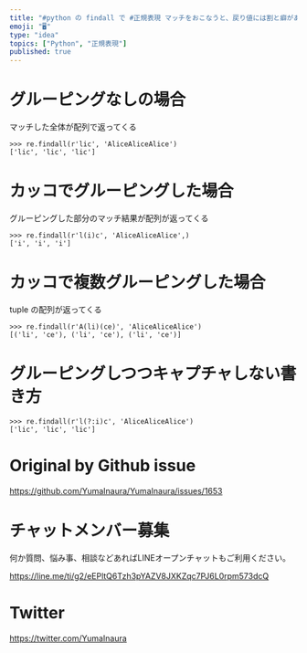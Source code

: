 ```yaml
---
title: "#python の findall で #正規表現 マッチをおこなうと、戻り値には割と癖があるので注意"
emoji: "🖥"
type: "idea"
topics: ["Python", "正規表現"]
published: true
---
```


# グルーピングなしの場合

マッチした全体が配列で返ってくる

```
>>> re.findall(r'lic', 'AliceAliceAlice')
['lic', 'lic', 'lic']
```

# カッコでグルーピングした場合

グルーピングした部分のマッチ結果が配列が返ってくる
```
>>> re.findall(r'l(i)c', 'AliceAliceAlice',)
['i', 'i', 'i']
```
# カッコで複数グルーピングした場合

tuple の配列が返ってくる
```
>>> re.findall(r'A(li)(ce)', 'AliceAliceAlice')
[('li', 'ce'), ('li', 'ce'), ('li', 'ce')]
```

# グルーピングしつつキャプチャしない書き方

```
>>> re.findall(r'l(?:i)c', 'AliceAliceAlice')
['lic', 'lic', 'lic']
```

# Original by Github issue

https://github.com/YumaInaura/YumaInaura/issues/1653








<!-- Update From Qiita API -->

# チャットメンバー募集


何か質問、悩み事、相談などあればLINEオープンチャットもご利用ください。

https://line.me/ti/g2/eEPltQ6Tzh3pYAZV8JXKZqc7PJ6L0rpm573dcQ





# Twitter


https://twitter.com/YumaInaura


<!-- Update From Qiita API -->


